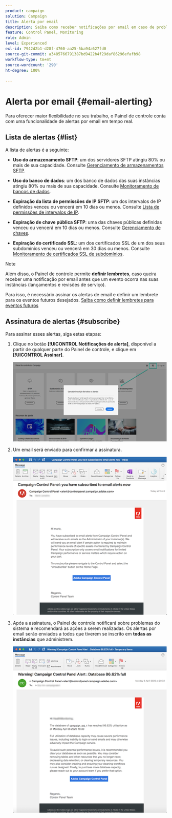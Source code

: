 ```yaml
---
product: campaign
solution: Campaign
title: Alerta por email
description: Saiba como receber notificações por email em caso de problemas com as instâncias do Campaign
feature: Control Panel, Monitoring
role: Admin
level: Experienced
exl-id: 7942d2b1-d28f-4760-aa25-5ba94a627fd0
source-git-commit: a3485766791387bd9422b4f29daf86296efafb98
workflow-type: tm+mt
source-wordcount: '290'
ht-degree: 100%

---
```


# Alerta por email {#email-alerting}

Para oferecer maior flexibilidade no seu trabalho, o Painel de controle conta com uma funcionalidade de alertas por email em tempo real.

## Lista de alertas {#list}

A lista de alertas é a seguinte:

* **Uso do armazenamento SFTP**: um dos servidores SFTP atingiu 80% ou mais de sua capacidade. Consulte [Gerenciamento de armazenamentos SFTP](../../sftp/using/sftp-storage-management.md).

* **Uso do banco de dados**: um dos banco de dados das suas instâncias atingiu 80% ou mais de sua capacidade. Consulte [Monitoramento de bancos de dados](../../performance-monitoring/using/database-monitoring.md).

* **Expiração da lista de permissões de IP SFTP**: um dos intervalos de IP definidos venceu ou vencerá em 10 dias ou menos. Consulte [Lista de permissões de intervalos de IP](../../sftp/using/ip-range-allow-listing.md).

* **Expiração de chave pública SFTP**: uma das chaves públicas definidas venceu ou vencerá em 10 dias ou menos. Consulte [Gerenciamento de chaves](../../sftp/using/key-management.md).

* **Expiração do certificado SSL**: um dos certificados SSL de um dos seus subdomínios venceu ou vencerá em 30 dias ou menos. Consulte [Monitoramento de certificados SSL de subdomínios](../../subdomains-certificates/using/monitoring-ssl-certificates.md).

<!--* **Long running Queries**: A query has been running for more than 24 hours on one of your instances. See [Monitoring active queries](database-active-queries.md).-->

>[!NOTE]
>
>Além disso, o Painel de controle permite **definir lembretes**, caso queira receber uma notificação por email antes que um evento ocorra nas suas instâncias (lançamentos e revisões de serviço).
>
>Para isso, é necessário assinar os alertas de email e definir um lembrete para os eventos futuros desejados. [Saiba como definir lembretes para eventos futuros](../../service-events/service-events.md#reminders)

## Assinatura de alertas {#subscribe}

Para assinar esses alertas, siga estas etapas:

1. Clique no botão **[!UICONTROL Notificações de alerta]**, disponível a partir de qualquer parte do Painel de controle, e clique em **[!UICONTROL Assinar]**.

   ![](assets/subscribing.png)

1. Um email será enviado para confirmar a assinatura.

   ![](assets/email_subscription.png)

1. Após a assinatura, o Painel de controle notificará sobre problemas do sistema e recomendará as ações a serem realizadas. Os alertas por email serão enviados a todos que tiverem se inscrito em **todas as instâncias** que administrem.

   ![](assets/alert_sample.png)
